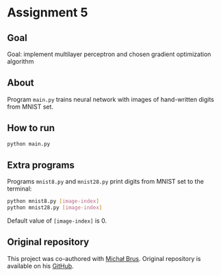 # Assignment 5

## Goal

Goal: implement multilayer perceptron and chosen gradient optimization algorithm

## About

Program `main.py` trains neural network with images of hand-written digits from MNIST set.

## How to run

```bash
python main.py
```

## Extra programs

Programs `mnist8.py` and `mnist28.py` print digits from MNIST set to the terminal:

```bash
python mnist8.py [image-index]
python mnist28.py [image-index]
```

Default value of `[image-index]` is 0.

## Original repository

This project was co-authored with [Michał Brus](https://github.com/brusmichal). Original repository is available on his [GitHub](https://github.com/brusmichal/neural_network).
